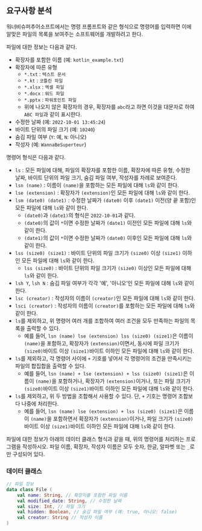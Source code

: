 ## 요구사항 분석
워너비슈퍼추어소프트에서는 명령 프롬프트와 같은 형식으로 명령어를 입력하면 이에 알맞은 파일의 목록을 보여주는 소프트웨어를 개발하려고 한다.

파일에 대한 정보는 다음과 같다.
* 확장자를 포함한 이름 (예: ```kotlin_example.txt```)
* 확장자에 따른 유형
  * ```*.txt``` : ```텍스트 문서```
  * ```*.kt``` : ```코틀린 파일```
  * ```*.xlsx``` : ```엑셀 파일```
  * ```*.docx``` : ```워드 파일```
  * ```*.pptx``` : ```파워포인트 파일```
  * 위에 나오지 않은 확장자의 경우, 확장자를 ```abc```라고 하면 이것을 대문자로 하여 ```ABC 파일```과 같이 표시한다.
* 수정한 날짜 (예: ```2022-10-01 13:45:24```)
* 바이트 단위의 파일 크기 (예: ```10240```)
* 숨김 파일 여부 (```Y```: 예, ```N```: 아니오)
* 작성자 (예: ```WannaBeSuperteur```)

명령어 형식은 다음과 같다.
* ```ls``` : 모든 파일에 대해, 파일의 확장자를 포함한 이름, 확장자에 따른 유형, 수정한 날짜, 바이트 단위의 파일 크기, 숨김 파일 여부, 작성자를 차례로 보여준다.
* ```lsn (name)``` : 이름이 ```(name)```을 포함하는 모든 파일에 대해 ```ls```와 같이 한다.
* ```lse (extension)``` : 확장자가 ```(extension)```인 모든 파일에 대해 ```ls```와 같이 한다.
* ```lsm (date0) (date1)``` : 수정한 날짜가 ```(date0)``` 이후 ```(date1)``` 이전(양 끝 포함)인 모든 파일에 대해 ```ls```와 같이 한다.
  * ```(date0)```과 ```(date1)```의 형식은 ```2022-10-01```과 같다.
  * ```(date0)```의 값이 ```*```이면 수정한 날짜가 ```(date1)``` 이전인 모든 파일에 대해 ```ls```와 같이 한다.
  * ```(date1)```의 값이 ```*```이면 수정한 날짜가 ```(date0)``` 이후인 모든 파일에 대해 ```ls```와 같이 한다.
* ```lss (size0) (size1)``` : 바이트 단위의 파일 크기가 ```(size0)``` 이상 ```(size1)``` 이하인 모든 파일에 대해 ```ls```와 같이 한다.
  * ```lss (size0)``` : 바이트 단위의 파일 크기가 ```(size0)``` 이상인 모든 파일에 대해 ```ls```와 같이 한다.
* ```lsh Y```, ```lsh N``` : 숨김 파일 여부가 각각 '예', '아니오'인 모든 파일에 대해 ```ls```와 같이 한다.
* ```lsc (creator)``` : 작성자의 이름이 ```(creator)```인 모든 파일에 대해 ```ls```와 같이 한다.
* ```lsci (creator)``` : 작성자의 이름이 ```(creator)```를 포함하는 모든 파일에 대해 ```ls```와 같이 한다.
* ```ls```를 제외하고, 위 명령어 여러 개를 조합하여 여러 조건을 모두 만족하는 파일의 목록을 출력할 수 있다.
  * 예를 들어, ```lsn (name) lse (extension) lss (size0) (size1)```은 이름이 ```(name)```을 포함하고, 확장자가 ```(extension)```이면서, 동시에 파일 크기가 ```(size0)```바이트 이상 ```(size1)```바이트 이하인 모든 파일에 대해 ```ls```와 같이 한다.
* ```ls```를 제외하고, 각 명령어 사이에 ```+``` 기호를 넣어서 각 명령어의 조건을 만족시키는 파일의 합집합을 출력할 수 있다.
  * 예를 들어, ```lsn (name) + lse (extension) + lss (size0) (size1)```은 이름이 ```(name)```을 포함하거나, 확장자가 ```(extension)```이거나, 또는 파일 크기가 ```(size0)```바이트 이상 ```(size1)```바이트 이하인 모든 파일에 대해 ```ls```와 같이 한다.
* ```ls```를 제외하고, 위 두 방법을 조합해서 사용할 수 있다. 단, ```+``` 기호는 명령어 조합보다 나중에 처리한다.
  * 예를 들어, ```lsn (name) lse (extension) + lss (size0) (size1)```은 이름이 ```(name)```을 포함하면서 확장자가 ```(extension)```이거나, 파일 크기가 ```(size0)```바이트 이상 ```(size1)```바이트 이하인 모든 파일에 대해 ```ls```와 같이 한다.

파일에 대한 정보가 아래의 데이터 클래스 형식과 같을 때, 위의 명령어를 처리하는 프로그램을 작성하시오. 파일 이름, 확장자, 작성자 이름은 모두 숫자, 한글, 알파벳 또는 ```_```로만 구성되어 있다.

### 데이터 클래스
```kotlin
// 파일 정보
data class File (
    val name: String, // 확장자를 포함한 파일 이름
    val modified_date: String, // 수정한 날짜
    val size: Int, // 파일 크기
    val hidden: Boolean, // 숨김 파일 여부 (예: true, 아니오: false)
    val creator: String // 작성자 이름
)
```
